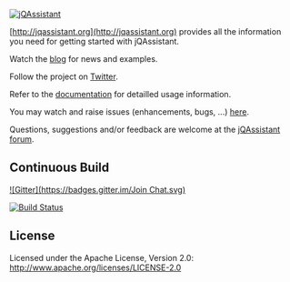 [![jQAssistant](https://github.com/buschmais/jqassistant/blob/master/doc/src/main/asciidoc/images/jQA_logo.png "jQAssistant")](http://jqassistant.org)
 

[http://jqassistant.org](http://jqassistant.org) provides all the information you need for getting started with jQAssistant.

Watch the [blog](http://jqassistant.org/blog/) for news and examples.

Follow the project on [Twitter](https://twitter.com/jqassistant).

Refer to the [documentation](https://buschmais.github.io/jqassistant/doc/1.0.0-M3) for detailled usage information.

You may watch and raise issues (enhancements, bugs, ...) [here](https://github.com/buschmais/jqassistant/issues).

Questions, suggestions and/or feedback are welcome at the [jQAssistant forum](https://groups.google.com/forum/#!forum/jqassistant).

## Continuous Build
[![Gitter](https://badges.gitter.im/Join Chat.svg)](https://gitter.im/buschmais/jqassistant?utm_source=badge&utm_medium=badge&utm_campaign=pr-badge&utm_content=badge)

[![Build Status](https://travis-ci.org/buschmais/jqassistant.svg?branch=master)](https://travis-ci.org/buschmais/jqassistant)

## License

Licensed under the Apache License, Version 2.0: http://www.apache.org/licenses/LICENSE-2.0
